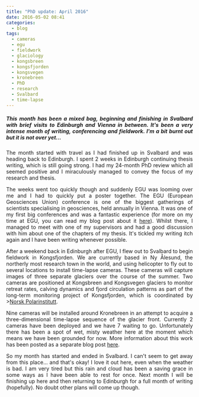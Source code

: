 ```yaml
---
title: "PhD update: April 2016"
date: 2016-05-02 08:41
categories:
  - blog
tags: 
  - cameras
  - egu
  - fieldwork
  - glaciology
  - kongsbreen
  - kongsfjorden
  - kongsvegen
  - kronebreen
  - PhD 
  - research
  - Svalbard
  - time-lapse
---
```

<h5 style="text-align:justify;">This month has been a mixed bag, beginning and finishing in Svalbard with brief visits to Edinburgh and Vienna in between. It's been a very intense month of writing, conferencing and fieldwork. I'm a bit burnt out but it is not over yet...</h5>

<p style="text-align:justify;">The month started with travel as I had finished up in Svalbard and was heading back to Edinburgh. I spent 2 weeks in Edinburgh continuing thesis writing, which is still going strong. I had my 24-month PhD review which all seemed positive and I miraculously managed to convey the focus of my research and thesis.</p>

<p style="text-align:justify;">The weeks went too quickly though and suddenly EGU was looming over me and I had to quickly put a poster together. The EGU (European Geosciences Union) conference is one of the biggest gatherings of scientists specialising in geosciences, held annually in Vienna. It was one of my first big conferences and was a fantastic experience (for more on my time at EGU, you can read my blog post about it <a href="http://pennyhow.github.io/blog/egu16/">here</a>). Whilst there, I managed to meet with one of my supervisors and had a good discussion with him about one of the chapters of my thesis. It's tickled my writing itch again and I have been writing whenever possible.</p>

<p style="text-align:justify;">After a weekend back in Edinburgh after EGU, I flew out to Svalbard to begin fieldwork in Kongsfjorden. We are currently based in Ny Ålesund, the northerly most research town in the world, and using helicopter to fly out to several locations to install time-lapse cameras. These cameras will capture images of three separate glaciers over the course of the summer. Two cameras are positioned at Kongsbreen and Kongsvegen glaciers to monitor retreat rates, calving dynamics and fjord circulation patterns as part of the long-term monitoring project of Kongsfjorden, which is coordinated by ><a href="http://www.npolar.no/en/" target="_blank">Norsk Polarinstitutt</a>.</p>

<p style="text-align:justify;">Nine cameras will be installed around Kronebreen in an attempt to acquire a three-dimensional time-lapse sequence of the glacier front. Currently 2 cameras have been deployed and we have 7 waiting to go. Unfortunately there has been a spot of wet, misty weather here at the moment which means we have been grounded for now. More information about this work has been posted as a separate blog post <a href="https://pennyhow.wordpress.com/2016/05/11/why-study-kronebreen/">here</a>.</p>

<p style="text-align:justify;">So my month has started and ended in Svalbard. I can't seem to get away from this place... and that's okay! I love it out here, even when the weather is bad. I am very tired but this rain and cloud has been a saving grace in some ways as I have been able to rest for once. Next month I will be finishing up here and then returning to Edinburgh for a full month of writing (hopefully). No doubt other plans will come up though.</p>
